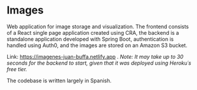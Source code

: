 # Images

Web application for image storage and visualization. The frontend consists of a React single page application created using CRA, the backend is a standalone application developed with Spring Boot, authentication is handled using Auth0, and the images are stored on an Amazon S3 bucket.

Link: https://imagenes-juan-buffa.netlify.app . *Note: It may take up to 30 seconds for the backend to start, given that it was deployed using Heroku´s free tier.*

The codebase is written largely in Spanish.


